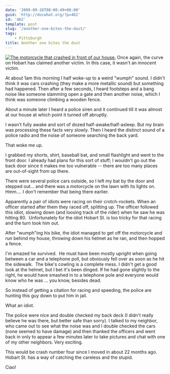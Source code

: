 ```yaml
---
date: '2009-09-28T08:00:49+00:00'
guid: 'http://docwhat.org/?p=462'
id: '462'
template: post
slug: '/another-one-bites-the-dust/'
tags:
    - Pittsburgh
title: Another one bites the dust
---
```


[![The motorcycle that crashed in front of our
house.](https://farm3.static.flickr.com/2448/3961062359_1a8574d21e.jpg)](https://www.flickr.com/photos/docwhat/3961062359/)
Once again, the curve on Hobart has claimed another victim. In this case, it
wasn't an innocent victim.

At about 1am this morning I half woke-up to a weird "wumph" sound. I didn't
think it was cars crashing (they make a more metallic sound) but something had
happened. Then after a few seconds, I heard footsteps and a bang noise like
someone slamming open a gate and then another noise, which I think was someone
climbing a wooden fence.

About a minute later I heard a police siren and it continued till it was
almost at our house at which point it turned off abruptly.

I wasn't fully awake and sort of dozed half-awake/half-asleep. But my brain
was processing these facts very slowly. Then I heard the distinct sound of a
police radio and the noise of someone searching the back yard.

That woke me up.

I grabbed my shorts, shirt, baseball bat, and small flashlight and went to the
front door. I already had plans for this sort of stuff; I wouldn't go out the
back door since it makes me too vulnerable -- there are too many places are
out-of-sight from up there.

There were several police cars outside, so I left my bat by the door and
stepped out... and there was a motorcycle on the lawn with its lights on.
Hmm.... I don't remember that being there earlier.

Apparently a pair of idiots were racing on their crotch-rockets. When an
officer started after them they raced off, splitting up. The officer followed
this idiot, slowing down (and loosing track of the rider) when he saw he was
hitting 80.  Unfortunately for the idiot Hobart St. is too tricky for that
racing and the turn took him out.

After "wumph"ing his bike, the idiot managed to get off the motorcycle and run
behind my house, throwing down his helmet as he ran, and then hopped a fence.

I'm amazed he survived.  He must have been mostly upright when going between a
car and a telephone poll, but obviously fell over as soon as he hit the
sidewalk.  The bike's cowling is a complete mess. I didn't get a good look at
the helmet, but I bet it's been dinged. If he had gone slightly to the right,
he would have smashed in to a telephone pole and everyone would know who he
was ... you know, besides dead.

So instead of getting a citation for racing and speeding, the police are
hunting this guy down to put him in jail.

What an idiot.

The police were nice and double checked my back deck (I didn't really believe
he was there, but better safe than sorry). I talked to my neighbor, who came
out to see what the noise was and I double checked the cars (none seemed to
have damage) and then thanked the officers and went back in only to appear a
few minutes later to take pictures and chat with one of my other neighbors.
Very exciting.

This would be crash number four since I moved in about 22 months ago. Hobart
St. has a way of catching the careless and the stupid.

Ciao!
